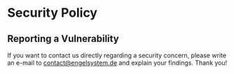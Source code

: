 # Security Policy

## Reporting a Vulnerability

If you want to contact us directly regarding a security concern, please write an e-mail to contact@engelsystem.de and explain your findings.
Thank you!
